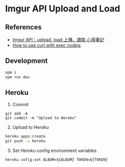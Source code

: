 # Imgur API Upload and Load

## References
* [Imgur API：upload, load 上傳、讀取 心得筆記](https://auguston.github.io/imgur-api-upload-load/index.html)
* [How to use curl with exec nodejs](https://stackoverflow.com/questions/27189849/how-to-use-curl-with-exec-nodejs)

## Development
```cmd
npm i
npm run dev 
```

## Heroku
1. Commit
```
git add -A
git commit -m "Upload to Heroku"
```
2. Upload to Heroku  
```cmd
heroku apps:create
git push -u heroku
```
3. Set Heroku config environment variables
```cmd
heroku cofig:set ALBUM=${ALBUM} TOKEN=${TOKEN}
```